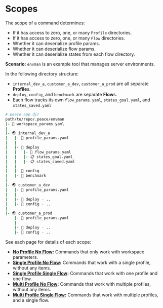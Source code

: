 # Scopes

The scope of a command determines:

* If it has access to zero, one, or many `Profile` directories.
* If it has access to zero, one, or many `Flow` directories.
* Whether it can deserialize profile params.
* Whether it can deserialize flow params.
* Whether it can deserialize states from each flow directory.

**Scenario:** `envman` is an example tool that manages server environments.

In the following directory structure:

* `internal_dev_a`, `customer_a_dev`, `customer_a_prod` are all separate **Profile**s.
* `deploy`, `config`, and `benchmark` are separate **Flow**s.
* Each flow tracks its own `flow_params.yaml`, `states_goal.yaml`, and `states_saved.yaml`

```bash
# peace app dir
path/to/repo/.peace/envman
|- 📝 workspace_params.yaml
|
|- 🌏 internal_dev_a
|   |- 📝 profile_params.yaml
|   |
|   |- 🌊 deploy
|   |   |- 📝 flow_params.yaml
|   |   |- 📋 states_goal.yaml
|   |   |- 📋 states_saved.yaml
|   |
|   |- 🌊 config
|   |- 🌊 benchmark
|
|- 🌏 customer_a_dev
|   |- 📝 profile_params.yaml
|   |
|   |- 🌊 deploy - ..
|   |- 🌊 config - ..
|
|- 🌏 customer_a_prod
    |- 📝 profile_params.yaml
    |
    |- 🌊 deploy - ..
    |- 🌊 config - ..
```

See each page for details of each scope:

* **[No Profile No Flow]\:** Commands that only work with workspace parameters.
* **[Single Profile No Flow]\:** Commands that work with a single profile, without any items.
* **[Single Profile Single Flow]\:** Commands that work with one profile and one flow.
* **[Multi Profile No Flow]\:** Commands that work with multiple profiles, without any items.
* **[Multi Profile Single Flow]\:** Commands that work with multiple profiles, and a single flow.

[No Profile No Flow]: scopes/no_profile_no_flow.md
[Single Profile No Flow]: scopes/single_profile_no_flow.md
[Single Profile Single Flow]: scopes/single_profile_single_flow.md
[Multi Profile No Flow]: scopes/multi_profile_no_flow.md
[Multi Profile Single Flow]: scopes/multi_profile_single_flow.md
